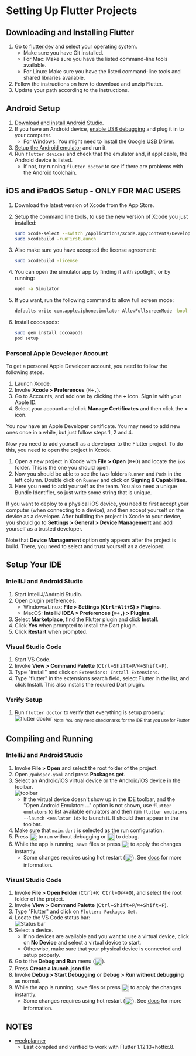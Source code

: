 # Setting Up Flutter Projects

## Downloading and Installing Flutter

1. Go to [flutter.dev](https://flutter.dev/docs/get-started/install) and select
   your operating system.
   - Make sure you have Git installed.
   - For Mac: Make sure you have the listed command-line tools available.
   - For Linux: Make sure you have the listed command-line tools and shared libraries
     available.
1. Follow the instructions on how to download and unzip Flutter.
1. Update your path according to the instructions.

## Android Setup

1. [Download and install Android Studio](https://developer.android.com/studio).
1. If you have an Android device, [enable USB debugging](https://developer.android.com/studio/debug/dev-options)
   and plug it in to your computer.
   - For Windows: You might need to install the [Google USB Driver](https://developer.android.com/studio/run/win-usb).
1. [Setup the Android emulator](https://flutter.dev/docs/get-started/install/windows#install-android-studio)
   and run it.
1. Run `flutter devices` and check that the emulator and, if applicable, the Android
   device is listed.
   - If not, try running `flutter doctor` to see if there are problems with the
     Android toolchain.

## iOS and iPadOS Setup - ONLY FOR MAC USERS

1. Download the latest version of Xcode from the App Store.
1. Setup the command line tools, to use the new version of Xcode you just installed:

   ```bash
   sudo xcode-select --switch /Applications/Xcode.app/Contents/Developer
   sudo xcodebuild -runFirstLaunch
   ```

1. Also make sure you have accepted the license agreement:

   ```bash
   sudo xcodebuild -license
   ```

1. You can open the simulator app by finding it with spotlight, or by running:

   ```bash
   open -a Simulator
   ```

1. If you want, run the following command to allow full screen mode:

   ```bash
   defaults write com.apple.iphonesimulator AllowFullscreenMode -bool YES
   ```

1. Install cocoapods:

   ```bash
   sudo gem install cocoapods
   pod setup
   ```

### Personal Apple Developer Account

To get a personal Apple Developer account, you need to follow the following steps.

1. Launch Xcode.
1. Invoke __Xcode > Preferences__ (<kbd>⌘+,</kbd>).
1. Go to Accounts, and add one by clicking the __+__ icon. Sign in with your Apple
   ID.
1. Select your account and click __Manage Certificates__ and then click
   the __+__ icon.

You now have an Apple Developer certificate. You may need to add new ones once in
a while, but just follow steps 1, 2 and 4.

Now you need to add yourself as a developer to the Flutter project. To do this,
you need to open the project in Xcode.

1. Open a new project in Xcode with __File > Open__ (<kbd>⌘+O</kbd>) and locate
   the `ios` folder. This is the one you should open. 
1. Now you should be able to see the two folders `Runner` and `Pods` in the left
   column. Double click on `Runner` and click on __Signing & Capabilities__. 
1. Here you need to add yourself as the team. You also need a unique Bundle Identifier,
   so just write some string that is unique.

If you want to deploy to a physical iOS device, you need to first accept your
computer (when connecting to a device), and then accept yourself on the device as
a developer. After building the project in Xcode to your device, you should go
to __Settings > General > Device Management__ and add yourself as a trusted developer.

Note that __Device Management__ option only appears after the project is build.
There, you need to select and trust yourself as a developer.

## Setup Your IDE

### IntelliJ and Android Studio

1. Start IntelliJ/Android Studio.
1. Open plugin preferences.
   - Windows/Linux: __File > Settings (<kbd>Ctrl+Alt+S</kbd>) > Plugins__.
   - MacOS: __IntelliJ IDEA > Preferences (<kbd>⌘+,</kbd>) > Plugins__.
1. Select __Marketplace__, find the Flutter plugin and click __Install__.
1. Click __Yes__ when prompted to install the Dart plugin.
1. Click __Restart__ when prompted.

### Visual Studio Code

1. Start VS Code.
1. Invoke __View > Command Palette__ (<kbd>Ctrl+Shift+P</kbd>/<kbd>⌘+Shift+P</kbd>).
1. Type "install" and click on `Extensions: Install Extensions`.
1. Type "flutter" in the extensions search field, select Flutter in the list, and
   click Install. This also installs the required Dart plugin.

### Verify Setup

1. Run `flutter doctor` to verify that everything is setup properly:
   ![flutter doctor](https://i.imgur.com/0XC906V.png "flutter doctor")
   <sub>Note: You only need checkmarks for the IDE that you use for Flutter.</sub>

## Compiling and Running

### IntelliJ and Android Studio

1. Invoke __File > Open__ and select the root folder of the project.
1. Open `/pubspec.yaml` and press __Packages get__.
1. Select an Android/iOS virtual device or the Android/iOS device in the toolbar.  
    ![toolbar](https://i.imgur.com/7RE2qan.png "Android Studio/IntelliJ Toolbar")
   -  If the virtual device doesn't show up in the IDE toolbar, and the "Open
      Android Emulator: …" option is not shown, use `flutter emulators` to list
      available emulators and then run `flutter emulators --launch <emulator id>`
      to launch it. It should then appear in the toolbar.
1. Make sure that `main.dart` is selected as the run configuration.
1. Press <img src="https://i.imgur.com/BEvXOqT.png" alt="Run" width="20px" align="top">
   to run without debugging or <img src="https://i.imgur.com/Lhng0Hq.png" alt="Debug" width="20px" align="top"> to debug.
1. While the app is running, save files or press <img src="https://i.imgur.com/bP2pSIS.png" alt="Hot reload" width="20px" align="top">
   to apply the changes instantly.
   - Some changes requires using hot restart (<img src="https://i.imgur.com/yCvF97E.png" alt="Hot restart" width="20px" align="top">).
     See [docs](https://flutter.dev/docs/development/tools/hot-reload) for more
     information.

### Visual Studio Code

1. Invoke __File > Open Folder__ (<kbd>Ctrl+K Ctrl+O</kbd>/<kbd>⌘+O</kbd>), and
   select the root folder of the project.
1. Invoke __View > Command Palette__ (<kbd>Ctrl+Shift+P</kbd>/<kbd>⌘+Shift+P</kbd>).
1. Type "Flutter" and click on `Flutter: Packages Get`.
1. Locate the VS Code status bar:  
   ![Status bar](https://i.imgur.com/5NxR84J.png?3 "Status bar")
1. Select a device.
   - If no devices are available and you want to use a virtual device,
     click on __No Device__ and select a virtual device to start.
   - Otherwise, make sure that your physical device is connected and setup properly.
1. Go to the __Debug and Run__ menu (<img src="https://i.imgur.com/NR1E5TQ.png" alt="D&R" width="20px" align="top">).
1. Press __Create a launch.json file__.
1. Invoke __Debug > Start Debugging__ or __Debug > Run without debugging__ as normal.
1. While the app is running, save files or press <img src="https://i.imgur.com/JjoCWDm.png" alt="Hot reload" width="20px" align="top">
   to apply the changes instantly.
   - Some changes requires using hot restart (<img src="https://i.imgur.com/X8NIyyF.png" alt="Hot restart" width="20px" align="top">).
     See [docs](https://flutter.dev/docs/development/tools/hot-reload) for more information.

## NOTES

- [weekplanner](https://github.com/aau-giraf/weekplanner)
   - Last compiled and verified to work with Flutter 1.12.13+hotfix.8.